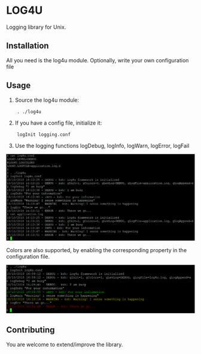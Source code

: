 # LOG4U
Logging library for Unix.
## Installation
All you need is the log4u module. Optionally, write your own configuration file
## Usage
1. Source the log4u module:
```
    . ./log4u
```

2. If you have a config file, initialize it:
```
    logInit logging.conf
```
3. Use the logging functions logDebug, logInfo, logWarn, logError, logFail

![Log for Unix](img/log4u.PNG)

Colors are also supported, by enabling the corresponding property in the 
configuration file.

![Log for Unix](img/log4u_colors.PNG)

## Contributing
You are welcome to extend/improve the library.

